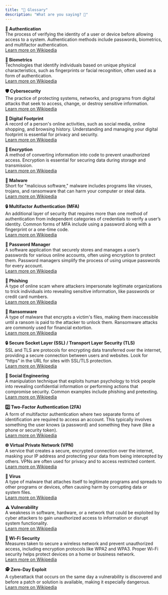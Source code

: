```yaml
---
title: "📖 Glossary"
description: "What are you saying? 🤔"
---
```


**🔑 Authentication**  
The process of verifying the identity of a user or device before allowing access to a system. Authentication methods include passwords, biometrics, and multifactor authentication.  
[Learn more on Wikipedia](https://en.wikipedia.org/wiki/Authentication)

**🧬 Biometrics**  
Technologies that identify individuals based on unique physical characteristics, such as fingerprints or facial recognition, often used as a form of authentication.  
[Learn more on Wikipedia](https://en.wikipedia.org/wiki/Biometrics)

**🛡️ Cybersecurity**  
The practice of protecting systems, networks, and programs from digital attacks that seek to access, change, or destroy sensitive information.  
[Learn more on Wikipedia](https://en.wikipedia.org/wiki/Computer_security)

**👣 Digital Footprint**  
A record of a person's online activities, such as social media, online shopping, and browsing history. Understanding and managing your digital footprint is essential for privacy and security.  
[Learn more on Wikipedia](https://en.wikipedia.org/wiki/Digital_footprint)

**🔐 Encryption**  
A method of converting information into code to prevent unauthorized access. Encryption is essential for securing data during storage and transmission.  
[Learn more on Wikipedia](https://en.wikipedia.org/wiki/Encryption)

**👾 Malware**  
Short for "malicious software," malware includes programs like viruses, trojans, and ransomware that can harm your computer or steal data.  
[Learn more on Wikipedia](https://en.wikipedia.org/wiki/Malware)

**🔒 Multifactor Authentication (MFA)**  
An additional layer of security that requires more than one method of authentication from independent categories of credentials to verify a user’s identity. Common forms of MFA include using a password along with a fingerprint or a one-time code.  
[Learn more on Wikipedia](https://en.wikipedia.org/wiki/Multi-factor_authentication)

**🔑 Password Manager**  
A software application that securely stores and manages a user’s passwords for various online accounts, often using encryption to protect them. Password managers simplify the process of using unique passwords for every account.  
[Learn more on Wikipedia](https://en.wikipedia.org/wiki/Password_manager)

**🎣 Phishing**  
A type of online scam where attackers impersonate legitimate organizations to trick individuals into revealing sensitive information, like passwords or credit card numbers.  
[Learn more on Wikipedia](https://en.wikipedia.org/wiki/Phishing)

**💸 Ransomware**  
A type of malware that encrypts a victim's files, making them inaccessible until a ransom is paid to the attacker to unlock them. Ransomware attacks are commonly used for financial extortion.  
[Learn more on Wikipedia](https://en.wikipedia.org/wiki/Ransomware)

**🔒 Secure Socket Layer (SSL) / Transport Layer Security (TLS)**  
SSL and TLS are protocols for encrypting data transferred over the internet, providing a secure connection between users and websites. Look for “https” in the URL for sites with SSL/TLS protection.  
[Learn more on Wikipedia](https://en.wikipedia.org/wiki/Transport_Layer_Security)

**🤹 Social Engineering**  
A manipulation technique that exploits human psychology to trick people into revealing confidential information or performing actions that compromise security. Common examples include phishing and pretexting.  
[Learn more on Wikipedia](https://en.wikipedia.org/wiki/Social_engineering_(security))

**2️⃣ Two-Factor Authentication (2FA)**  
A form of multifactor authentication where two separate forms of identification are required to access an account. This typically involves something the user knows (a password) and something they have (like a phone or security token).  
[Learn more on Wikipedia](https://en.wikipedia.org/wiki/Multi-factor_authentication)

**🌐 Virtual Private Network (VPN)**  
A service that creates a secure, encrypted connection over the internet, masking your IP address and protecting your data from being intercepted by others. VPNs are often used for privacy and to access restricted content.  
[Learn more on Wikipedia](https://en.wikipedia.org/wiki/Virtual_private_network)

**🦠 Virus**  
A type of malware that attaches itself to legitimate programs and spreads to other programs or devices, often causing harm by corrupting data or system files.  
[Learn more on Wikipedia](https://en.wikipedia.org/wiki/Computer_virus)

**⚠️ Vulnerability**  
A weakness in software, hardware, or a network that could be exploited by cyber attackers to gain unauthorized access to information or disrupt system functionality.  
[Learn more on Wikipedia](https://en.wikipedia.org/wiki/Vulnerability_(computing))

**📶 Wi-Fi Security**  
Measures taken to secure a wireless network and prevent unauthorized access, including encryption protocols like WPA2 and WPA3. Proper Wi-Fi security helps protect devices on a home or business network.  
[Learn more on Wikipedia](https://en.wikipedia.org/wiki/Wireless_security)

**🕵️ Zero-Day Exploit**  
A cyberattack that occurs on the same day a vulnerability is discovered and before a patch or solution is available, making it especially dangerous.  
[Learn more on Wikipedia](https://en.wikipedia.org/wiki/Zero-day_(computing))
